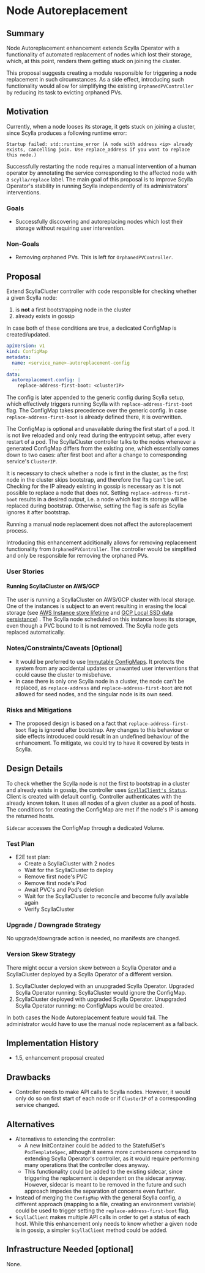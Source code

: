 # Node Autoreplacement

## Summary

Node Autoreplacement enhancement extends Scylla Operator with a functionality of automated replacement of nodes which lost their storage, which, at this point, renders them getting stuck on joining the cluster.

This proposal suggests creating a module responsible for triggering a node replacement in such circumstances.
As a side effect, introducing such functionality would allow for simplifying the existing `OrphanedPVController` by
reducing its task to evicting orphaned PVs.

## Motivation

Currently, when a node looses its storage, it gets stuck on joining a cluster, since Scylla produces a following runtime error:
```
Startup failed: std::runtime_error (A node with address <ip> already exists, cancelling join. Use replace_address if you want to replace this node.)
```

Successfully restarting the node requires a manual intervention of a human operator by annotating the
service corresponding to the affected node with a `scylla/replace` label. The main goal of this proposal is to improve
Scylla Operator's stability in running Scylla independently of its administrators' interventions.

### Goals

- Successfully discovering and autoreplacing nodes which lost their storage without requiring user intervention.

### Non-Goals

- Removing orphaned PVs. This is left for `OrphanedPVController`.

## Proposal

Extend ScyllaCluster controller with code responsible for checking whether a given Scylla node:
1. is **not** a first bootstrapping node in the cluster
2. already exists in gossip

In case both of these conditions are true, a dedicated ConfigMap is created/updated.
```yaml
apiVersion: v1
kind: ConfigMap
metadata:
  name: <service_name>-autoreplacement-config
  ...
data:
  autoreplacement.config: |
    replace-address-first-boot: <clusterIP>    
```

The config is later appended to the generic config during Scylla setup, which effectively triggers running Scylla with `replace-address-first-boot` flag.
The ConfigMap takes precedence over the generic config. In case `replace-address-first-boot` is already defined there, it is overwritten.

The ConfigMap is optional and unavailable during the first start of a pod. It is not live reloaded and only read during the entrypoint setup, after every restart of a pod.
The ScyllaCluster controller talks to the nodes whenever a generated ConfigMap differs from the existing one, which essentially comes down to two cases: after first boot and after a change to corresponding service's `ClusterIP`.

It is necessary to check whether a node is first in the cluster, as the first node in the cluster skips bootstrap, and therefore the flag can't be set.
Checking for the IP already existing in gossip is necessary as it is not possible to replace a node that does not.
Setting `replace-address-first-boot` results in a desired output, i.e. a node which lost its storage will be replaced during bootstrap.
Otherwise, setting the flag is safe as Scylla ignores it after bootstrap.

Running a manual node replacement does not affect the autoreplacement process.

Introducing this enhancement additionally allows for removing replacement functionality from `OrphanedPVController`. The controller would be simplified and only be responsible for removing the orphaned PVs.

### User Stories

#### Running ScyllaCluster on AWS/GCP

The user is running a ScyllaCluster on AWS/GCP cluster with local storage. One of the instances is subject to an event resulting in erasing the local storage (see [AWS Instance store lifetime](https://docs.aws.amazon.com/AWSEC2/latest/UserGuide/InstanceStorage.html#instance-store-lifetime) and [GCP Local SSD data persistance](https://cloud.google.com/compute/docs/disks/local-ssd#data_persistence))  .
The Scylla node scheduled on this instance loses its storage, even though a PVC bound to it is not removed. The Scylla node gets replaced automatically.

### Notes/Constraints/Caveats [Optional]

- It would be preferred to use [Immutable ConfigMaps](https://kubernetes.io/docs/concepts/configuration/configmap/#configmap-immutable). It protects the system from any accidental updates or unwanted user interventions that could cause the cluster to misbehave. 
- In case there is only one Scylla node in a cluster, the node can't be replaced, as `replace-address` and `replace-address-first-boot` are not allowed for seed nodes, and the singular node is its own seed.

### Risks and Mitigations

- The proposed design is based on a fact that `replace-address-first-boot` flag is ignored after bootstrap. Any changes to this behaviour or side effects introduced could result in an undefined behaviour of the enhancement. To mitigate, we could try to have it covered by tests in Scylla.

## Design Details

To check whether the Scylla node is not the first to bootstrap in a cluster and already exists in gossip, the controller uses [`ScyllaClient's Status`](https://github.com/scylladb/scylla-operator/blob/689c0a0a82aeea0fef72b2cd11af0333d1d2e180/pkg/scyllaclient/client.go#L98).
Client is created with default config. Controller authenticates with the already known token. It uses all nodes of a given cluster as a pool of hosts. The conditions for creating the ConfigMap are met if the node's IP is among the returned hosts.

`Sidecar` accesses the ConfigMap through a dedicated Volume. 

### Test Plan

- E2E test plan:
  - Create a ScyllaCluster with 2 nodes
  - Wait for the ScyllaCluster to deploy
  - Remove first node's PVC
  - Remove first node's Pod
  - Await PVC's and Pod's deletion
  - Wait for the ScyllaCluster to reconcile and become fully available again
  - Verify ScyllaCluster

### Upgrade / Downgrade Strategy

No upgrade/downgrade action is needed, no manifests are changed.

### Version Skew Strategy

There might occur a version skew between a Scylla Operator and a ScyllaCluster deployed by a Scylla Operator of a different version.

1. ScyllaCluster deployed with an unupgraded Scylla Operator. Upgraded Scylla Operator running: ScyllaCluster would ignore the ConfigMap.
2. ScyllaCluster deployed with upgraded Scylla Operator. Unupgraded Scylla Operator running: no ConfigMaps would be created.

In both cases the Node Autoreplacement feature would fail. The administrator would have to use the manual node replacement as a fallback.

## Implementation History

- 1.5, enhancement proposal created

## Drawbacks

- Controller needs to make API calls to Scylla nodes. However, it would only do so on first start of each node or if `ClusterIP` of a corresponding service changed. 

## Alternatives

- Alternatives to extending the controller:
    - A new InitContainer could be added to the StatefulSet's `PodTemplateSpec`, although it seems more cumbersome compared to extending Scylla Operator's controller, as it would require performing many operations that the controller does anyway. 
    - This functionality could be added to the existing sidecar, since triggering the replacement is dependent on the sidecar anyway. However, sidecar is meant to be removed in the future and such approach impedes the separation of concerns even further.
- Instead of merging the `ConfigMap` with the general Scylla config, a different approach (mapping to a file, creating an environment variable) could be used to trigger setting the `replace-address-first-boot` flag.
- `ScyllaClient` makes multiple API calls in order to get a status of each host. While this enhancement only needs to know whether a given node is in gossip, a simpler `ScyllaClient` method could be added.

## Infrastructure Needed [optional]

None.
